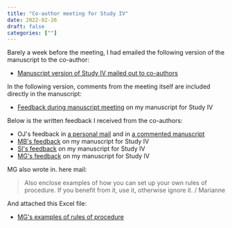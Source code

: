 ```yaml
---
title: "Co-author meeting for Study IV"
date: 2022-02-26
draft: false
categories: [""]
---
```


Barely a week before the meeting, I had emailed the following version of the manuscript to the co-author:
* [Manuscript version of Study IV mailed out to co-authors](https://lu.app.box.com/file/913599021193) 
 

In the following version, comments from the meeting itself are included directly in the manuscript:
* [Feedback during manuscript meeting](https://lu.app.box.com/file/913601269632) on my manuscript for Study IV
 
Below is the written feedback I received from the co-authors:
* OJ's feedback in [a personal mail](https://lu.app.box.com/file/913597789133) and in [a commented manuscript](https://lu.app.box.com/file/913601411234)
* [MB's feedback](https://lu.app.box.com/file/913600844368) on my manuscript for Study IV
* [SI's feedback](https://lu.app.box.com/file/913599034393) on my manuscript for Study IV
* [MG's feedback](https://lu.app.box.com/file/913603369809) on my manuscript for Study IV
 

MG also wrote in. here mail:

> Also enclose examples of how you can set up your own rules of procedure. If you benefit from it, use it, otherwise ignore it. / Marianne

And attached this Excel file: 
* [MG's examples of rules of procedure](https://lu.app.box.com/file/913602594027)
